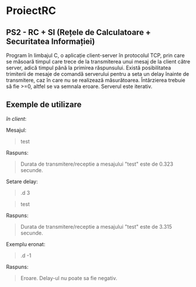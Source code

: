 # ProiectRC
## PS2 - RC + SI (Rețele de Calculatoare + Securitatea Informației)

Program în limbajul C, o aplicație client-server în protocolul TCP, prin care se măsoară timpul care trece de la transmiterea unui mesaj de la client către server, adică timpul până la primirea răspunsului. Există posibilitatea trimiterii de mesaje de comandă serverului pentru a seta un delay înainte de transmitere, caz în care nu se realizează măsurătoarea. Întârzierea trebuie să fie >=0, altfel se va semnala eroare. Serverul este iterativ.

## Exemple de utilizare
_în client_:

Mesajul:

> test

Raspuns: 
> Durata de transmitere/receptie a mesajului "test" este de 0.323 secunde.

Setare delay:

> .d 3

> test

Raspuns:
> Durata de transmitere/receptie a mesajului "test" este de 3.315 secunde.

Exemplu eronat:
> .d -1

Raspuns:
> Eroare. Delay-ul nu poate sa fie negativ.
